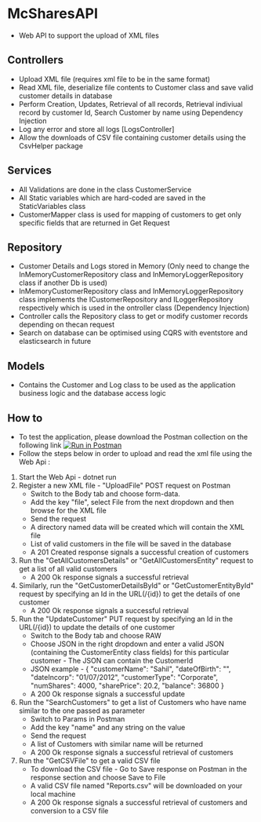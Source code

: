 # McSharesAPI
* Web API to support the upload of XML files

## Controllers
* Upload XML file (requires xml file to be in the same format)
* Read XML file, deserialize file contents to Customer class and save valid customer details in database
* Perform Creation, Updates, Retrieval of all records, Retrieval indiviual record by customer Id, Search Customer by name using Dependency Injection
* Log any error and store all logs [LogsController]
* Allow the downloads of CSV file containing customer details using the CsvHelper package

## Services
* All Validations are done in the class CustomerService
* All Static variables which are hard-coded are saved in the StaticVariables class 
* CustomerMapper class is used for mapping of customers to get only specific fields that are returned in Get Request

## Repository
* Customer Details and Logs stored in Memory (Only need to change the InMemoryCustomerRepository class and InMemoryLoggerRepository class if another Db is used)
* InMemoryCustomerRepository class and InMemoryLoggerRepository class implements the ICustomerRepository and ILoggerRepository respectively which is used in the ontroller class (Dependency Injection)
* Controller calls the Repository class to get or modify customer records depending on thecan  request
* Search on database can be optimised using CQRS with eventstore and elasticsearch in future

## Models
* Contains the Customer and Log class to be used as the application business logic and the database access logic

## How to
* To test the application, please download the Postman collection on the following link [![Run in Postman](https://run.pstmn.io/button.svg)](https://app.getpostman.com/run-collection/f9518d385e9b68e79eeb)
* Follow the steps below in order to upload and read the xml file using the Web Api :

1. Start the Web Api - dotnet run
1. Register a new XML file - "UploadFile" POST request on Postman 
   * Switch to the Body tab and choose form-data.
   * Add the key "file", select File from the next dropdown and then browse for the XML file 
   * Send the request
   * A directory named data will be created which will contain the XML file
   * List of valid customers in the file will be saved in the database
   * A 201 Created response signals a successful creation of customers
1. Run the "GetAllCustomersDetails" or "GetAllCustomersEntity" request to get a list of all valid customers
   * A 200 Ok response signals a successful retrieval
1. Similarly, run the "GetCustomerDetailsById" or "GetCustomerEntityById" request by specifying an Id in the URL(/{id}) to get the details of one customer
   * A 200 Ok response signals a successful retrieval
1. Run the "UpdateCustomer" PUT request by specifying an Id in the URL(/{id}) to update the details of one customer
   * Switch to the Body tab and choose RAW
   * Choose JSON in the right dropdown and enter a valid JSON (containing the CustomerEntity class fields) for this particular customer - The JSON can contain the CustomerId
   * JSON example - 
     {
      "customerName": "Sahil",
      "dateOfBirth": "",
      "dateIncorp": "01/07/2012",
      "customerType": "Corporate",
      "numShares": 4000,
      "sharePrice": 20.2,
      "balance": 36800
    }
   * A 200 Ok response signals a successful update
1. Run the "SearchCustomers" to get a list of Customers who have name similar to the one passed as parameter
   * Switch to Params in Postman 
   * Add the key "name" and any string on the value
   * Send the request
   * A list of Customers with similar name will be returned
   * A 200 Ok response signals a successful retrieval of customers
1. Run the "GetCSVFile" to get a valid CSV file
   * To download the CSV file - Go to Save response on Postman in the response section and choose Save to File 
   * A valid CSV file named "Reports.csv" will be downloaded on your local machine
   * A 200 Ok response signals a successful retrieval of customers and conversion to a CSV file

